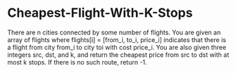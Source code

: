 # Cheapest-Flight-With-K-Stops
There are n cities connected by some number of flights. You are given an array of flights where flights[i] = [from_i, to_i, price_i] indicates that there is a flight from city from_i to city toi with cost price_i. You are also given three integers src, dst, and k, and return the cheapest price from src to dst with at most k stops. If there is no such route, return -1.
